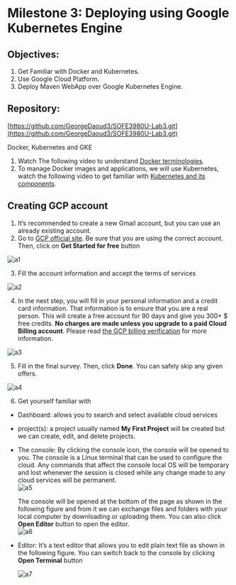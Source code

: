 # Milestone 3: Deploying using Google Kubernetes Engine
## Objectives:
1. Get Familiar with Docker and Kubernetes.
2. Use Google Cloud Platform.
3. Deploy Maven WebApp over Google Kubernetes Engine.

## Repository:
[https://github.com/GeorgeDaoud3/SOFE3980U-Lab3.git](https://github.com/GeorgeDaoud3/SOFE3980U-Lab3.git)

Docker, Kubernetes and GKE
1.	Watch The following video to understand [Docker terminologies](https://youtu.be/rOTqprHv1YE).  
2.	To manage Docker images and applications, we will use Kubernetes, watch the following video to get familiar with [Kubernetes and its components](https://youtu.be/cC46cg5FFAM).

## Creating GCP account
1.	It’s recommended to create a new Gmail account, but you can use an already existing account.
2.	Go to [GCP official site](https://cloud.google.com/gcp). Be sure that you are using the correct account. Then, click on **Get Started for free** button  

   ![a1](images/a1.jpg)  

3.	Fill the account information and accept the terms of services  

   ![a2](images/a2.jpg)  

4.	In the next step, you will fill in your personal information and a credit card information. That information is to ensure that you are a real person. This will create a free account for 90 days and give you 300+ $ free credits. **No charges are made unless you upgrade to a paid Cloud Billing account**. Please read [the GCP billing verification](https://cloud.google.com/free/docs/free-cloud-features#billing_verification) for more information.  

   ![a3](images/a3.jpg)  

5.	Fill in the final survey. Then, click **Done**. You can safely skip any given offers.  

   ![a4](images/a4.jpg)  

6.	Get yourself familiar with
   * Dashboard: allows you to search and select available cloud services
   * project(s): a project usually named **My First Project** will be created but we can create, edit, and delete projects.
   * The console: By clicking the console icon, the console will be opened to you. The console is a Linux terminal that can be used to configure the cloud. Any commands that affect the console local OS will be temporary and lost whenever the session is closed while any change made to any cloud services will be permanent.  
      ![a5](images/a5.jpg)  

      The console will be opened at the bottom of the page as shown in the following figure and from it we can exchange files and folders with your local computer by downloading or uploading them. You can also click **Open Editor** button to open the editor.  
      ![a6](images/a6.jpg)  

   * Editor: It’s a text editor that allows you to edit plain text file as shown in the following figure. You can switch back to the console by clicking **Open Terminal** button  

      ![a7](images/a7.jpg)  
